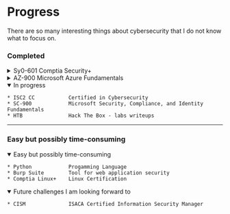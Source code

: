 # Progress 
There are so many interesting things about cybersecurity that I do not know what to focus on.

### Completed
<details>
<summary> Sy0-601   Comptia Security+</summary>

>The backbone of my cybersecurity knowledge so far. 
>
>I really enjoyed it. It not only gave me a broad view of the cybersecurity field, but also feels more comprehensive and extensive than many people realize.


</details>
<details>
<summary>AZ-900            Microsoft Azure Fundamentals</summary>

My second certification. I felt I needed a Microsoft certification of some kind. I really prefer Linux, but Microsoft dominates and it was easy to pick up.

</details>
<details open>
<summary> In progress </summary>

    * ISC2 CC           Certified in Cybersecurity
    * SC-900            Microsoft Security, Compliance, and Identity Fundamentals
    * HTB               Hack The Box - labs writeups
</details>

---

### Easy but possibly time-consuming
<details open>
<summary>Easy but possibly time-consuming</summary>


    * Python            Progamming Language
    * Burp Suite        Tool for web application security
    * Comptia Linux+    Linux Certification
</details>
<details open>
<summary>Future challenges I am looking forward to</summary>


    * CISM              ISACA Certified Information Security Manager
</details>
